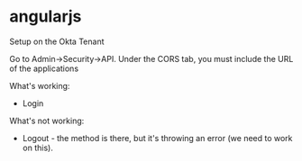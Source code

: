 # angularjs

Setup on the Okta Tenant

Go to Admin->Security->API.  Under the CORS tab, you must include the URL of the applications

What's working:
- Login 

What's not working:
- Logout - the method is there, but it's throwing an error (we need to work on this).
